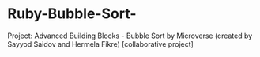 # Ruby-Bubble-Sort-
Project: Advanced Building Blocks - Bubble Sort by Microverse (created by Sayyod Saidov and Hermela Fikre) [collaborative project]
